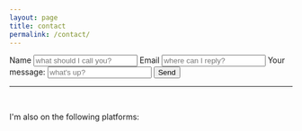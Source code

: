 ```yaml
---
layout: page
title: contact
permalink: /contact/
---
```



<form action="https://formspree.io/xwkrbeor" method="POST">
	<label>Name</label>
	<input type="text" name="name" required placeholder="what should I call you?">
	<label> Email </label>
	<input type="text" name="_replyto" required placeholder="where can I reply?">
	<label> Your message: </label>
	<input type="text" name="message" required placeholder="what's up?">
	<!-- your other form fields go here -->
	<button type="submit" class="contactSubmit">Send</button>
</form>

<hr/>
<br/>

<p class="center">I'm also on the following platforms:</p>
<span class="contacticon center">
<!-- removing this in favor of a full contact form with formspree 
	<a href="mailto:lia.bogoev@gmail.com"><i class="fa fa-envelope"></i></a>
-->
	<a href="https://www.linkedin.com/in/liabogoev/" target="_blank"><i class="fab fa-linkedin"></i></a>
	<a href="https://github.com/bogoli" target="_blank"><i class="fab fa-github"></i></a>
	<a href="https://www.goodreads.com/user/show/34125606-lia" target="_blank"><i class="fab fa-goodreads"></i></a>
	<a href="https://www.instagram.com/liabogoev/" target="_blank"><i class="fab fa-instagram"></i></a>
	<a href="https://www.ravelry.com/people/bogoli" target="_blank"><i class="fab fa-ravelry"></i></a>
	<a href="https://twitter.com/elbowgo" target="_blank"><i class="fab fa-twitter"></i></a>
</span>
